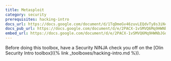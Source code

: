 ```yaml
---
title: Metasploit
category: security
prerequisites: hacking-intro
docs_url: https://docs.google.com/document/d/1TqDmeGv46zuvLEQdvTy8s3iNc_RdRtxs6cOnDOB7Dio/edit
docs_pub_url: https://docs.google.com/document/d/e/2PACX-1vSMVQ6Mq9HWNbJGql80L1QPETPolExtXpidcfMb3uiD3GPWsus0qHN0HvED7CTL05Qx9LhQLMam58LF/pub
embed_url: https://docs.google.com/document/d/e/2PACX-1vSMVQ6Mq9HWNbJGql80L1QPETPolExtXpidcfMb3uiD3GPWsus0qHN0HvED7CTL05Qx9LhQLMam58LF/pub?embedded=true
---
```


Before doing this toolbox, have a Security NINJA check you off on the [Olin Security Intro toolbox]({% link _toolboxes/hacking-intro.md %}).
